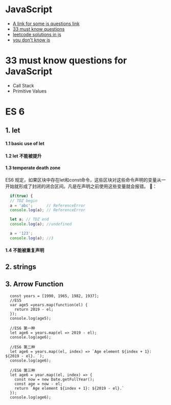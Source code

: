 # JavaScript

- [A link for some js questions link](https://github.com/khan4019/front-end-Interview-Questions#javascript-basics-and-tricky-questions)
- [33 must know questions](https://github.com/stephentian/33-js-concepts)
- [leetcode solutions in js](https://github.com/jyxia/LeetCode-JavaScript)
- [you don't know js](https://github.com/getify/You-Dont-Know-JS)
# 33 must know questions for JavaScript
- Call Stack
- Primitive Values
# ES 6
## 1. let
   #### 1.1 basic use of let
   #### 1.2 let 不能被提升 
   #### 1.3 temperate death zone 
   ES6 规定，如果区块中存在let和const命令，这些区块对这些命令声明的变量从一开始就形成了封闭的闭合区间。凡是在声明之前使用这些变量就会报错。
  🌰：
````javascript
  if(true) {
  // TDZ begin
  a = 'abc';      // ReferenceError
  console.log(a); // ReferenceError

  let a; // TDZ end
  console.log(a); //undefined

  a = '123';
  console.log(a); //3
````
   #### 1.4 不能被重复声明

## 2. strings
## 3. Arrow Function 
```
  const years = [1990, 1965, 1982, 1937];
  //ES5
  var age5 =years.map(function(el) {
    return 2019 - el;
  });
  console.log(age5);

  //ES6 第一种
  let age6 = years.map(el => 2019 - el);
  console.log(age6);

  //ES6 第二种
  let age6 = years.map((el, index) => `Age element ${index + 1}: ${2019 - el}. `);
  console.log(age6);

  //ES6 第三种
  let age6 = year.map((el, index) => {
    const now = new Date.getFullYear();
    const age = now - el;
    return `Age element ${index + 1}: ${2019 - el}.`
  });
  console.log(age6);
  ```
